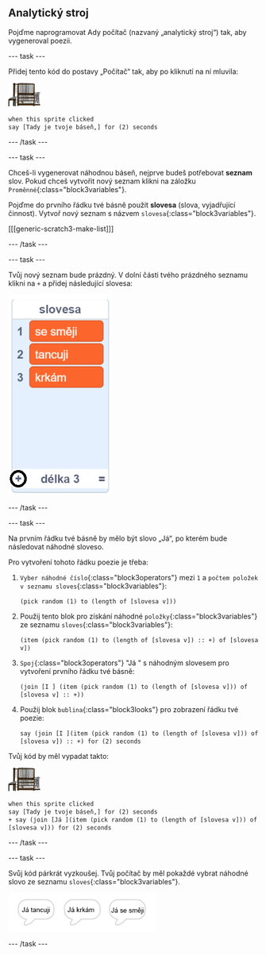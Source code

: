 ## Analytický stroj

Pojďme naprogramovat Ady počítač (nazvaný „analytický stroj“) tak, aby vygeneroval poezii.

--- task ---

Přidej tento kód do postavy „Počítač“ tak, aby po kliknutí na ní mluvila:

![postava počítače](images/computer-sprite.png)

```blocks3
when this sprite clicked
say [Tady je tvoje báseň,] for (2) seconds
```

--- /task ---

--- task ---

Chceš-li vygenerovat náhodnou báseň, nejprve budeš potřebovat **seznam** slov. Pokud chceš vytvořit nový seznam klikni na záložku `Proměnné`{:class="block3variables"}.

Pojďme do prvního řádku tvé básně použít **slovesa** (slova, vyjadřující činnost). Vytvoř nový seznam s názvem `slovesa`{:class="block3variables"}.

[[[generic-scratch3-make-list]]]

--- /task ---

--- task ---

Tvůj nový seznam bude prázdný. V dolní části tvého prázdného seznamu klikni na `+` a přidej následující slovesa:

![seznam se zvýrazněným +](images/poetry-verbs-annotated.png)

--- /task ---

--- task ---

Na prvním řádku tvé básně by mělo být slovo „Já“, po kterém bude následovat náhodné sloveso.

Pro vytvoření tohoto řádku poezie je třeba:

1. `Vyber náhodné číslo`{:class="block3operators"} mezi `1` a `počtem položek v seznamu sloves`{:class="block3variables"}:
    
    ```blocks3
    (pick random (1) to (length of [slovesa v]))
    ```

2. Použij tento blok pro získání náhodné `položky`{:class="block3variables"} ze seznamu `sloves`{:class="block3variables"}:
    
    ```blocks3
    (item (pick random (1) to (length of [slovesa v]) :: +) of [slovesa v])
    ```

3. `Spoj`{:class="block3operators"} "Já " s náhodným slovesem pro vytvoření prvního řádku tvé básně:
    
    ```blocks3
    (join [I ] (item (pick random (1) to (length of [slovesa v])) of [slovesa v] :: +))
    ```

4. Použij blok `bublina`{:class="block3looks"} pro zobrazení řádku tvé poezie:
    
    ```blocks3
    say (join [I ](item (pick random (1) to (length of [slovesa v])) of [slovesa v]) :: +) for (2) seconds
    ```

Tvůj kód by měl vypadat takto:

![postava počítače](images/computer-sprite.png)

```blocks3
when this sprite clicked
say [Tady je tvoje báseň,] for (2) seconds
+ say (join [Já ](item (pick random (1) to (length of [slovesa v])) of [slovesa v])) for (2) seconds
```

--- /task ---

--- task ---

Svůj kód párkrát vyzkoušej. Tvůj počítač by měl pokaždé vybrat náhodné slovo ze seznamu `sloves`{:class="block3variables"}.

![3 bubliny říkající různé věci](images/poetry-random-test.png)

--- /task ---